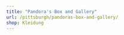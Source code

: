 ```yaml
---
title: "Pandora's Box and Gallery"
url: /pittsburgh/pandoras-box-and-gallery/
shop: Kleidung
---
```

